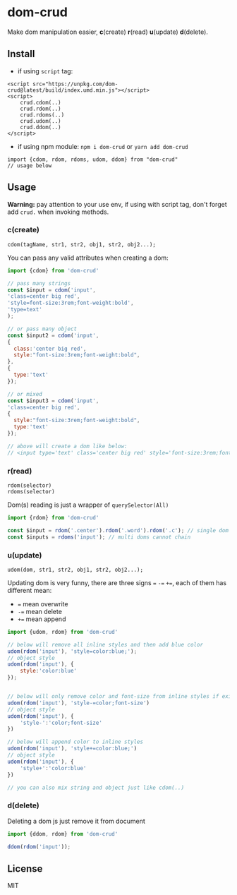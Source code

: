 <h1>dom-crud</h1>

Make dom manipulation easier, **c**(create) **r**(read) **u**(update) **d**(delete).

## Install
- if using `script` tag:
```
<script src="https://unpkg.com/dom-crud@latest/build/index.umd.min.js"></script>
<script>
    crud.cdom(..)
    crud.rdom(..)
    crud.rdoms(..)
    crud.udom(..)
    crud.ddom(..)
</script>
```
- if using npm module: `npm i dom-crud` or `yarn add dom-crud`
```
import {cdom, rdom, rdoms, udom, ddom} from "dom-crud"
// usage below
```

## Usage
**Warning:**  pay attention to your use env, if using with script tag, don't forget add `crud.` when invoking methods. 
### c(create)
`cdom(tagName, str1, str2, obj1, str2, obj2...);`

You can pass any valid attributes when creating a dom:
```js
import {cdom} from 'dom-crud'

// pass many strings
const $input = cdom('input', 
'class=center big red', 
'style=font-size:3rem;font-weight:bold', 
'type=text'
);

// or pass many object
const $input2 = cdom('input', 
{
  class:'center big red',
  style:"font-size:3rem;font-weight:bold",
}, 
{
  type:'text'
});

// or mixed
const $input3 = cdom('input', 
'class=center big red',
{
  style:"font-size:3rem;font-weight:bold",
  type:'text'
});

// above will create a dom like below:
// <input type='text' class='center big red' style='font-size:3rem;font-weight:bold'/>
```

### r(read)
`rdom(selector)`  
`rdoms(selector)` 

Dom(s) reading is just a wrapper of `querySelector(All)`
```js
import {rdom} from 'dom-crud'

const $input = rdom('.center').rdom('.word').rdom('.c'); // single dom can chain
const $inputs = rdoms('input'); // multi doms cannot chain
```
### u(update)
`udom(dom, str1, str2, obj1, str2, obj2...);`

Updating dom is very funny, there are three signs `=` `-=` `+=`, each of them has different mean:
- `=` mean overwrite
- `-=` mean delete
- `+=` mean append
```js
import {udom, rdom} from 'dom-crud'

// below will remove all inline styles and then add blue color
udom(rdom('input'), 'style=color:blue;');
// object style
udom(rdom('input'), {
    style:'color:blue'
});


// below will only remove color and font-size from inline styles if exists
udom(rdom('input'), 'style-=color;font-size')
// object style
udom(rdom('input'), {
    'style-':'color;font-size'
})

// below will append color to inline styles
udom(rdom('input'), 'style+=color:blue;')
// object style
udom(rdom('input'), {
    'style+':'color:blue'
})

// you can also mix string and object just like cdom(..)
```

### d(delete)
Deleting a dom js just remove it from document
```js
import {ddom, rdom} from 'dom-crud'

ddom(rdom('input')); 
```

## License
MIT